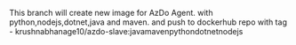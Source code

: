 This branch will create new image for AzDo Agent.
with python,nodejs,dotnet,java and maven.
and push to dockerhub repo with tag - krushnabhanage10/azdo-slave:javamavenpythondotnetnodejs
